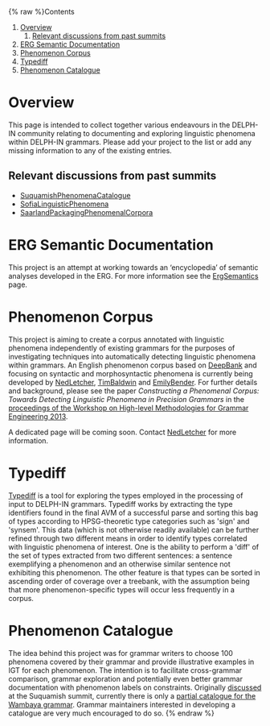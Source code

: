{% raw %}Contents

1. [Overview](../PhenomenaTop#Overview)
   1. [Relevant discussions from past
summits](../PhenomenaTop#Relevant_discussions_from_past_summits)
2. [ERG Semantic Documentation](../PhenomenaTop#ERG_Semantic_Documentation)
3. [Phenomenon Corpus](../PhenomenaTop#Phenomenon_Corpus)
4. [Typediff](../PhenomenaTop#Typediff)
5. [Phenomenon Catalogue](../PhenomenaTop#Phenomenon_Catalogue)

# Overview

This page is intended to collect together various endeavours in the
DELPH-IN community relating to documenting and exploring linguistic
phenomena within DELPH-IN grammars. Please add your project to the list
or add any missing information to any of the existing entries.

## Relevant discussions from past summits

- [SuquamishPhenomenaCatalogue](https://blog.inductorsoftware.com/docsproto/summits/SuquamishPhenomenaCatalogue)
- [SofiaLinguisticPhenomena](https://blog.inductorsoftware.com/docsproto/summits/SofiaLinguisticPhenomena)
- [SaarlandPackagingPhenomenalCorpora](https://blog.inductorsoftware.com/docsproto/summits/SaarlandPackagingPhenomenalCorpora)

# ERG Semantic Documentation

This project is an attempt at working towards an ‘encyclopedia’ of
semantic analyses developed in the ERG. For more information see the
[ErgSemantics](https://blog.inductorsoftware.com/docsproto/erg/ErgSemantics) page.

# Phenomenon Corpus

This project is aiming to create a corpus annotated with linguistic
phenomena independently of existing grammars for the purposes of
investigating techniques into automatically detecting linguistic
phenomena within grammars. An English phenomenon corpus based on
[DeepBank](../DeepBank) and focusing on syntactic and morphosyntactic
phenomena is currently being developed by [NedLetcher](https://blog.inductorsoftware.com/docsproto/tools/NedLetcher),
[TimBaldwin](https://blog.inductorsoftware.com/docsproto/tools/TimBaldwin) and [EmilyBender](https://blog.inductorsoftware.com/docsproto/tools/EmilyBender). For further
details and background, please see the paper *Constructing a Phenomenal
Corpus: Towards Detecting Linguistic Phenomena in Precision Grammars* in
the [proceedings of the Workshop on High-level Methodologies for Grammar
Engineering
2013](https://www.univ-orleans.fr/lifo/evenements/HMGE13/proceedings_HMGE13.pdf).

A dedicated page will be coming soon. Contact [NedLetcher](https://blog.inductorsoftware.com/docsproto/tools/NedLetcher)
for more information.

# Typediff

[Typediff](https://blog.inductorsoftware.com/docsproto/tools/TypediffTop) is a tool for exploring the types employed in
the processing of input to DELPH-IN grammars. Typediff works by
extracting the type identifiers found in the final AVM of a successful
parse and sorting this bag of types according to HPSG-theoretic type
categories such as 'sign' and 'synsem'. This data (which is not
otherwise readily available) can be further refined through two
different means in order to identify types correlated with linguistic
phenomena of interest. One is the ability to perform a 'diff' of the set
of types extracted from two different sentences: a sentence exemplifying
a phenomenon and an otherwise similar sentence not exhibiting this
phenomenon. The other feature is that types can be sorted in ascending
order of coverage over a treebank, with the assumption being that more
phenomenon-specific types will occur less frequently in a corpus.

# Phenomenon Catalogue

The idea behind this project was for grammar writers to choose 100
phenomena covered by their grammar and provide illustrative examples in
IGT for each phenomenon. The intention is to facilitate cross-grammar
comparison, grammar exploration and potentially even better grammar
documentation with phenomenon labels on constraints. Originally
[discussed](https://blog.inductorsoftware.com/docsproto/summits/SuquamishPhenomenaCatalogue) at the Suquamish summit,
currently there is only a [partial catalogue for the Wambaya
grammar](https://blog.inductorsoftware.com/docsproto/summits/WambayaPhenomenaCatalogue). Grammar maintainers interested in
developing a catalogue are very much encouraged to do so.
<update date omitted for speed>{% endraw %}